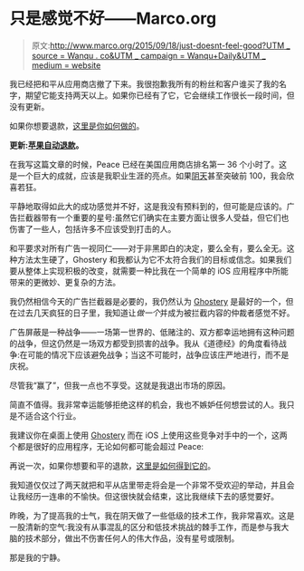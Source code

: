# 只是感觉不好——Marco.org

> 原文:[http://www.marco.org/2015/09/18/just-doesnt-feel-good?UTM _ source = Wanqu . co&UTM _ campaign = Wanqu+Daily&UTM _ medium = website](http://www.marco.org/2015/09/18/just-doesnt-feel-good?utm_source=wanqu.co&utm_campaign=Wanqu+Daily&utm_medium=website)



我已经把和平从应用商店撤了下来。我很抱歉我所有的粉丝和客户谁买了我的名字，期望它能支持两天以上。如果你已经有了它，它会继续工作很长一段时间，但没有更新。

如果你想要退款，[这里是你如何做的](http://www.imore.com/how-to-get-refund-itunes-app-store)。

**更新:[苹果自动退款](https://marco.org/2015/09/21/peace-refund)。**

在我写这篇文章的时候，Peace 已经在美国应用商店排名第一 36 个小时了。这是一个巨大的成就，应该是我职业生涯的亮点。如果[阴天](https://overcast.fm/)甚至突破前 100，我会欣喜若狂。

平静地取得如此大的成功感觉并不好，这是我没有预料到的，但可能是应该的。广告拦截器带有一个重要的星号:虽然它们确实在主要方面让很多人受益，但它们也伤害了一些人，包括许多不应该受到打击的人。

和平要求对所有广告一视同仁——对于非黑即白的决定，要么全有，要么全无。这种方法太生硬了，Ghostery 和我都认为它不太符合我们的目标或信念。如果我们要从整体上实现积极的改变，就需要一种比我在一个简单的 iOS 应用程序中所能带来的更微妙、更复杂的方法。

我仍然相信今天的广告拦截器是必要的，我仍然认为 [Ghostery](https://www.ghostery.com/en/our-solutions/ghostery-add-on/) 是最好的一个，但在过去几天疯狂的日子里，我知道让*做一个*并成为被拦截内容的仲裁者感觉不好。

广告屏蔽是一种战争——一场第一世界的、低赌注的、双方都幸运地拥有这种问题的战争，但这仍然是一场双方都受到损害的战争。我从《道德经》的角度看待战争:在可能的情况下应该避免战争；当这不可能时，战争应该庄严地进行，而不是庆祝。

尽管我“赢了”，但我一点也不享受。这就是我退出市场的原因。

简直不值得。我非常幸运能够拒绝这样的机会，我也不嫉妒任何想尝试的人。我只是不适合这个行业。

我建议你在桌面上使用 [Ghostery](https://www.ghostery.com/en/our-solutions/ghostery-add-on/) 而在 iOS 上使用这些竞争对手中的一个，这两个都是很好的应用程序，无论如何都可能会超过 Peace:

再说一次，如果你想要和平的退款，[这里是如何得到它的](http://www.imore.com/how-to-get-refund-itunes-app-store)。

我知道仅仅过了两天就把和平从店里带走将会是一个非常不受欢迎的举动，并且会让我经历一连串的不愉快。但这很快就会结束，这比我继续下去的感觉要好。

昨晚，为了提高我的士气，我在阴天做了一些低级的技术工作，我非常喜欢。这是一股清新的空气:我没有从事混乱的区分和低技术挑战的棘手工作，而是参与我大脑的技术部分，做出不伤害任何人的伟大作品，没有星号或限制。

那是我的宁静。

